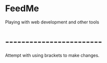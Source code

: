 # FeedMe
Playing with web development and other tools
# ------------------------

Attempt with using brackets to make changes.